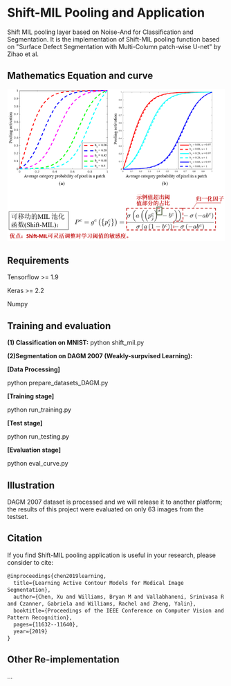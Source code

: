 # Shift-MIL Pooling and Application
Shift MIL pooling layer based on Noise-And for Classification and Segmentation. It is the implementation of Shift-MIL pooling function based on "Surface Defect Segmentation with Multi-Column patch-wise U-net" by Zihao et al.

## Mathematics Equation and curve 
![](Math_curve.png) 

## Requirements

Tensorflow >= 1.9

Keras >= 2.2

Numpy

## Training and evaluation 

**(1) Classification on MNIST:** python shift_mil.py 

**(2)Segmentation on DAGM 2007 (Weakly-surpvised Learning):** 

**[Data Processing]**

python prepare_datasets_DAGM.py

**[Training stage]**

python run_training.py

**[Test stage]**

python run_testing.py

**[Evaluation stage]**

python eval_curve.py

## Illustration

DAGM 2007 dataset is processed and we will release it to another platform; the results of this project were evaluated on only 63 images from the testset.

## Citation
If you find Shift-MIL pooling application is useful in your research, please consider to cite:

	@inproceedings{chen2019learning,
	  title={Learning Active Contour Models for Medical Image Segmentation},
	  author={Chen, Xu and Williams, Bryan M and Vallabhaneni, Srinivasa R and Czanner, Gabriela and Williams, Rachel and Zheng, Yalin},
	  booktitle={Proceedings of the IEEE Conference on Computer Vision and Pattern Recognition},
	  pages={11632--11640},
	  year={2019}
	}

## Other Re-implementation
...
